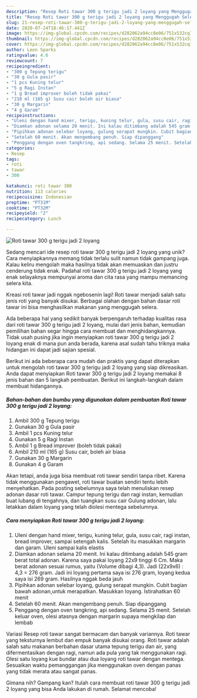 ```yaml
---
description: "Resep Roti tawar 300 g terigu jadi 2 loyang yang Menggugah Selera"
title: "Resep Roti tawar 300 g terigu jadi 2 loyang yang Menggugah Selera"
slug: 21-resep-roti-tawar-300-g-terigu-jadi-2-loyang-yang-menggugah-selera
date: 2020-07-24T18:46:17.441Z
image: https://img-global.cpcdn.com/recipes/d282062a94cc8e06/751x532cq70/roti-tawar-300-g-terigu-jadi-2-loyang-foto-resep-utama.jpg
thumbnail: https://img-global.cpcdn.com/recipes/d282062a94cc8e06/751x532cq70/roti-tawar-300-g-terigu-jadi-2-loyang-foto-resep-utama.jpg
cover: https://img-global.cpcdn.com/recipes/d282062a94cc8e06/751x532cq70/roti-tawar-300-g-terigu-jadi-2-loyang-foto-resep-utama.jpg
author: Leon Sparks
ratingvalue: 4.6
reviewcount: 7
recipeingredient:
- "300 g Tepung terigu"
- "30 g Gula pasir"
- "1 pcs Kuning telur"
- "5 g Ragi Instan"
- "1 g Bread improver boleh tidak pakai"
- "210 ml (165 g) Susu cair boleh air biasa"
- "30 g Margarin"
- "4 g Garam"
recipeinstructions:
- "Uleni dengan hand mixer, terigu, kuning telur, gula, susu cair, ragi instan, bread improver, sampai setengah kalis. Setelah itu masukkan margarin dan garam. Uleni sampai kalis elastis"
- "Diamkan adonan selama 20 menit. Ini kalau ditimbang adalah 545 gram berat total adonan. Karena saya pakai loyang 22x9 tinggi 6 Cm. Maka berat adonan sesuai rumus, yaitu (Volume dibagi 4,3). Jadi (22x9x6) : 4,3 = 276 gram. Jadi ini loyang pertama saya isi 276 gram, loyang kedua saya isi 269 gram. Hasilnya nggak beda jauh"
- "Pipihkan adonan selebar loyang, gulung serapat mungkin. Cubit bagian bawah adonan,untuk merapatkan. Masukkan loyang. Istirahatkan 60 menit"
- "Setelah 60 menit. Akan mengembang penuh. Siap dipanggang"
- "Penggang dengan oven tangkring, api sedang. Selama 25 menit. Setelah keluar oven, olesi atasnya dengan margarin supaya mengkilap dan lembab"
categories:
- Resep
tags:
- roti
- tawar
- 300

katakunci: roti tawar 300 
nutrition: 113 calories
recipecuisine: Indonesian
preptime: "PT31M"
cooktime: "PT32M"
recipeyield: "2"
recipecategory: Lunch

---
```



![Roti tawar 300 g terigu jadi 2 loyang](https://img-global.cpcdn.com/recipes/d282062a94cc8e06/751x532cq70/roti-tawar-300-g-terigu-jadi-2-loyang-foto-resep-utama.jpg)

Sedang mencari ide resep roti tawar 300 g terigu jadi 2 loyang yang unik? Cara menyiapkannya memang tidak terlalu sulit namun tidak gampang juga. Kalau keliru mengolah maka hasilnya tidak akan memuaskan dan justru cenderung tidak enak. Padahal roti tawar 300 g terigu jadi 2 loyang yang enak selayaknya mempunyai aroma dan cita rasa yang mampu memancing selera kita.

Kreasi roti tawar jadi nggak ngebosenin lagi! Roti tawar menjadi salah satu jenis roti yang banyak disukai. Berbagai olahan dengan bahan dasar roti tawar ini bisa menghasilkan makanan yang menggugah selera.

Ada beberapa hal yang sedikit banyak berpengaruh terhadap kualitas rasa dari roti tawar 300 g terigu jadi 2 loyang, mulai dari jenis bahan, kemudian pemilihan bahan segar hingga cara membuat dan menghidangkannya. Tidak usah pusing jika ingin menyiapkan roti tawar 300 g terigu jadi 2 loyang enak di mana pun anda berada, karena asal sudah tahu triknya maka hidangan ini dapat jadi sajian spesial.


Berikut ini ada beberapa cara mudah dan praktis yang dapat diterapkan untuk mengolah roti tawar 300 g terigu jadi 2 loyang yang siap dikreasikan. Anda dapat menyiapkan Roti tawar 300 g terigu jadi 2 loyang memakai 8 jenis bahan dan 5 langkah pembuatan. Berikut ini langkah-langkah dalam membuat hidangannya.

<!--inarticleads1-->

##### Bahan-bahan dan bumbu yang digunakan dalam pembuatan Roti tawar 300 g terigu jadi 2 loyang:

1. Ambil 300 g Tepung terigu
1. Gunakan 30 g Gula pasir
1. Ambil 1 pcs Kuning telur
1. Gunakan 5 g Ragi Instan
1. Ambil 1 g Bread improver (boleh tidak pakai)
1. Ambil 210 ml (165 g) Susu cair, boleh air biasa
1. Gunakan 30 g Margarin
1. Gunakan 4 g Garam


Akan tetapi, anda juga bisa membuat roti tawar sendiri tanpa ribet. Karena tidak menggunakan pengawet, roti tawar buatan sendiri tentu lebih menyehatkan. Pada posting sebelumnya saya telah menuliskan resep adonan dasar roti tawar. Campur tepung terigu dan ragi instan, kemudian buat lubang di tengahnya, dan tuangkan susu cair Gulung adonan, lalu letakkan dalam loyang yang telah diolesi mentega sebelumnya. 

<!--inarticleads2-->

##### Cara menyiapkan Roti tawar 300 g terigu jadi 2 loyang:

1. Uleni dengan hand mixer, terigu, kuning telur, gula, susu cair, ragi instan, bread improver, sampai setengah kalis. Setelah itu masukkan margarin dan garam. Uleni sampai kalis elastis
1. Diamkan adonan selama 20 menit. Ini kalau ditimbang adalah 545 gram berat total adonan. Karena saya pakai loyang 22x9 tinggi 6 Cm. Maka berat adonan sesuai rumus, yaitu (Volume dibagi 4,3). Jadi (22x9x6) : 4,3 = 276 gram. Jadi ini loyang pertama saya isi 276 gram, loyang kedua saya isi 269 gram. Hasilnya nggak beda jauh
1. Pipihkan adonan selebar loyang, gulung serapat mungkin. Cubit bagian bawah adonan,untuk merapatkan. Masukkan loyang. Istirahatkan 60 menit
1. Setelah 60 menit. Akan mengembang penuh. Siap dipanggang
1. Penggang dengan oven tangkring, api sedang. Selama 25 menit. Setelah keluar oven, olesi atasnya dengan margarin supaya mengkilap dan lembab


Variasi Resep roti tawar sangat bermacam dan banyak variannya. Roti tawar yang teksturnya lembut dan empuk banyak disukai orang. Roti tawar adalah salah satu makanan berbahan dasar utama tepung terigu dan air, yang difermentasikan dengan ragi, namun ada pula yang tak menggunakan ragi. Olesi satu loyang kue bundar atau dua loyang roti tawar dengan mentega. Sesuaikan waktu pemanggangan jika menggunakan oven dengan panas yang tidak merata atau sangat panas. 

Gimana nih? Gampang kan? Itulah cara membuat roti tawar 300 g terigu jadi 2 loyang yang bisa Anda lakukan di rumah. Selamat mencoba!
